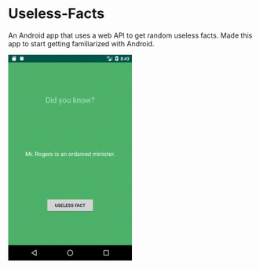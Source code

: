 # Useless-Facts
An Android app that uses a web API to get random useless facts. 
Made this app to start getting familiarized with Android.

<img src="Useless%20Facts%20App.gif" width="50%" height="50%" />
